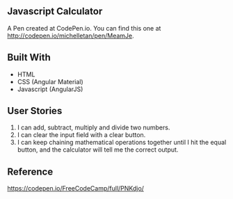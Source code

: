 ## Javascript Calculator

A Pen created at CodePen.io. You can find this one at http://codepen.io/michelletan/pen/MeamJe.

## Built With
- HTML
- CSS (Angular Material)
- Javascript (AngularJS)

## User Stories
1. I can add, subtract, multiply and divide two numbers.
2. I can clear the input field with a clear button.
3. I can keep chaining mathematical operations together until I hit the equal button, and the calculator will tell me the correct output.

## Reference
https://codepen.io/FreeCodeCamp/full/PNKdjo/
